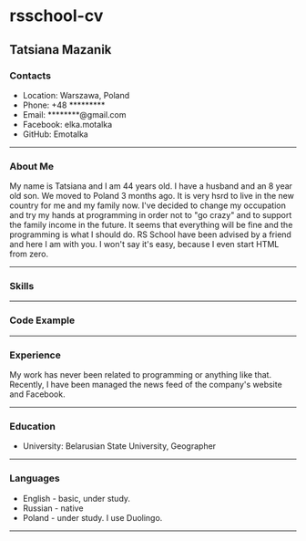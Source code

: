 # rsschool-cv

## Tatsiana Mazanik

### Contacts
* Location: Warszawa, Poland
* Phone: +48 *********
* Email: ********@gmail.com
* Facebook: elka.motalka
* GitHub: Emotalka
***

### About Me
My name is Tatsiana and I am 44 years old. I have a husband and an 8 year old son. We moved to Poland 3 months ago. It is very hsrd to live in the new country for me and my family now. I've decided to change my occupation and try my hands at programming in order not to "go crazy" and to support the family income in the future. It seems that everything will be fine and the programming is what I should do. RS School have been advised by a friend and here I am with you. I won't say it's easy, because I even start HTML from zero.
***

### Skills
***

### Code Example
***

### Experience
My work has never been related to programming or anything like that. Recently, I have been managed the news feed of the company's website and Facebook.
***

### Education
* University: Belarusian State University, Geographer
***

### Languages
* English - basic, under study.
* Russian - native
* Poland - under study. I use Duolingo.
***
